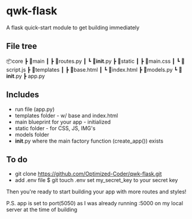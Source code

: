 # qwk-flask
A flask quick-start module to get building immediately 

## File tree
📦core
 ┣ 📂main
 ┃ ┣ 📜routes.py
 ┃ ┗ 📜__init__.py
 ┣ 📂static
 ┃ ┣ 📜main.css
 ┃ ┗ 📜script.js
 ┣ 📂templates
 ┃ ┣ 📜base.html
 ┃ ┗ 📜index.html
 ┣ 📜models.py
 ┗ 📜__init__.py
┣ app.py 

## Includes
- run file (app.py)
- templates folder - w/ base and index.html
- main blueprint for your app - initialized 
- static folder - for CSS, JS, IMG's
- models folder 
- __init__.py where the main factory function (create_app()) exists

## To do
- git clone https://github.com/Optimized-Coder/qwk-flask.git
- add .env file
    $ git touch .env
    set my_secret_key to your secret key

Then you're ready to start building your app with more routes and styles! 

P.S. app is set to port(5050) as I was already running :5000 on my local server at the time of building
